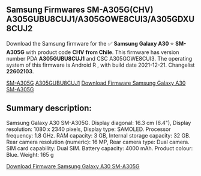 <h2>Samsung Firmwares SM-A305G(CHV) A305GUBU8CUJ1/A305GOWE8CUI3/A305GDXU8CUJ2</h2>
Download the Samsung firmware for the ✅ <strong>Samsung Galaxy A30 </strong> ⭐ <strong>SM-A305G</strong> with product code <strong>CHV</strong> <strong> from Chile</strong>. This firmware has version number PDA <strong>A305GUBU8CUJ1</strong> and CSC A305GOWE8CUI3. The operating system of this firmware is Android R , with build date 2021-12-21. Changelist <strong>22602103</strong>.

[SM-A305G](https://samfirm.shop/samsung/model/SM-A305G)
[A305GUBU8CUJ1](https://samfirm.shop/samsung/pda/A305GUBU8CUJ1)
[Download Firmware Samsung Galaxy A30 SM-A305G](https://samfirm.shop/samsung/firmware/483855)
<h2>Summary description:</h2>
<p>Samsung Galaxy A30 SM-A305G. Display diagonal: 16.3 cm (6.4"), Display resolution: 1080 x 2340 pixels, Display type: SAMOLED. Processor frequency: 1.8 GHz. RAM capacity: 3 GB, Internal storage capacity: 32 GB. Rear camera resolution (numeric): 16 MP, Rear camera type: Dual camera. SIM card capability: Dual SIM. Battery capacity: 4000 mAh. Product colour: Blue. Weight: 165 g</p>


[Download Firmware Samsung Galaxy A30 SM-A305G](https://samfirm.shop/samsung/firmware/483855)
